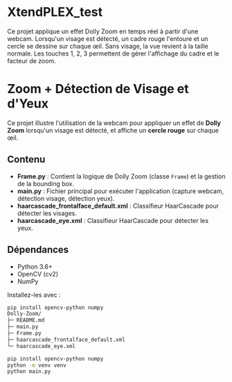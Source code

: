 # XtendPLEX_test
Ce projet applique un effet Dolly Zoom en temps réel à partir d'une webcam. Lorsqu'un visage est détecté, un cadre rouge l'entoure et un cercle se dessine sur chaque œil. Sans visage, la vue revient à la taille normale. Les touches 1, 2, 3 permettent de gérer l'affichage du cadre et le facteur de zoom.
# Zoom + Détection de Visage et d'Yeux

Ce projet illustre l'utilisation de la webcam pour appliquer un effet de **Dolly Zoom** lorsqu'un visage est détecté, et affiche un **cercle rouge** sur chaque œil.  

## Contenu

- **Frame.py** : Contient la logique de Dolly Zoom (classe `Frame`) et la gestion de la bounding box.  
- **main.py** : Fichier principal pour exécuter l'application (capture webcam, détection visage, détection yeux).  
- **haarcascade_frontalface_default.xml** : Classifieur HaarCascade pour détecter les visages.  
- **haarcascade_eye.xml** : Classifieur HaarCascade pour détecter les yeux.

## Dépendances

- Python 3.6+
- OpenCV (cv2)
- NumPy

Installez-les avec :

```bash
pip install opencv-python numpy
Dolly-Zoom/
├─ README.md
├─ main.py
├─ Frame.py
├─ haarcascade_frontalface_default.xml
└─ haarcascade_eye.xml

pip install opencv-python numpy
python -m venv venv
python main.py

